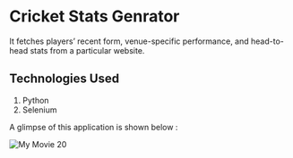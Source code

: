 # Cricket Stats Genrator

It fetches players’ recent form, venue-specific performance, and head-to- head stats from a particular website.

## Technologies Used
1. Python
2. Selenium

A glimpse of this application is shown below :


![My Movie 20](https://github.com/user-attachments/assets/3cd24303-2ebb-4998-836e-5e34d23df192)

